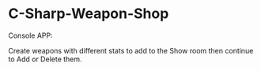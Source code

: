 # C-Sharp-Weapon-Shop

Console APP:

Create weapons with different stats to add to the Show room then continue to Add or Delete them.
